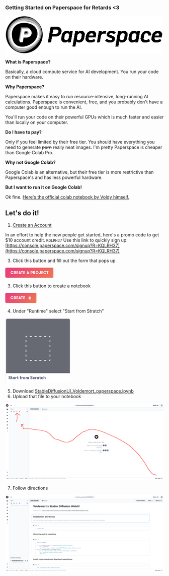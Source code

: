 

### Getting Started on Paperspace for Retards <3

![paperspace](Assets/paperspace.png)

**What is Paperspace?**

Basically, a cloud compute service for AI development. You run your code on their hardware.




**Why Paperspace?**

Paperspace makes it easy to run resource-intensive, long-running AI calculations. Paperspace is convenient, free, and you probably don't have a computer good enough to run the AI. 

You'll run your code on their powerful GPUs which is much faster and easier than locally on your computer.



**Do I have to pay?**

Only if you feel limited by their free tier. You should have everything you need to generate ~~porn~~ really neat images. I'm pretty Paperspace is cheaper than Google Colab Pro.



**Why not Google Colab?**

Google Colab is an alternative, but their free tier is more restrictive than Paperspace's and has less powerful hardware.

**But I want to run it on Google Colab!**

Ok fine. [Here's the official colab notebook by Voldy himself.](https://colab.research.google.com/drive/1Iy-xW9t1-OQWhb0hNxueGij8phCyluOh)



## Let's do it!



1. [Create an Account](https://console.paperspace.com/signup)

In an effort to help the new people get started, here's a promo code to get $10 account credit. `KQLRH37` Use this link to quickly sign up:
[https://console.paperspace.com/signup?R=KQLRH37](https://console.paperspace.com/signup?R=KQLRH37)

3. Click this button and fill out the form that pops up

![create_project](Assets/create_project.png)

3. Click this button to create a notebook

![create_notebook](Assets/create_notebook.png)

4. Under "Runtime" select "Start from Stratch"

![start_scratch.png](Assets/start_scratch.png)

5. Download [StableDiffusionUI_Voldemort_paperspace.ipynb](https://github.com/Engineer-of-Stuff/stable-diffusion-paperspace/blob/main/StableDiffusionUI_Voldemort_paperspace.ipynb)
6. Upload that file to your notebook

![upload](Assets/upload.png)

7. Follow directions

![final](Assets/final.png)
